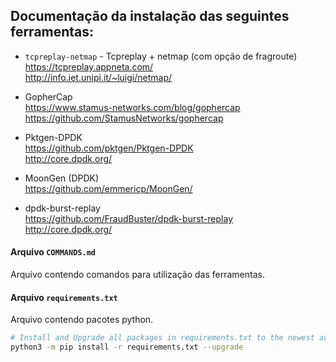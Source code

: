 ## Documentação da instalação das seguintes ferramentas:

- `tcpreplay-netmap` - Tcpreplay + netmap (com opção de fragroute)  
https://tcpreplay.appneta.com/  
http://info.iet.unipi.it/~luigi/netmap/  

- GopherCap  
https://www.stamus-networks.com/blog/gophercap  
https://github.com/StamusNetworks/gophercap

- Pktgen-DPDK  
https://github.com/pktgen/Pktgen-DPDK  
http://core.dpdk.org/  

- MoonGen (DPDK)  
https://github.com/emmericp/MoonGen/

- dpdk-burst-replay  
https://github.com/FraudBuster/dpdk-burst-replay  
http://core.dpdk.org/  

#### Arquivo `COMMANDS.md`
Arquivo contendo comandos para utilização das ferramentas.

#### Arquivo `requirements.txt` 
Arquivo contendo pacotes python.

```bash
# Install and Upgrade all packages in requirements.txt to the newest available version. 
python3 -m pip install -r requirements.txt --upgrade
```
